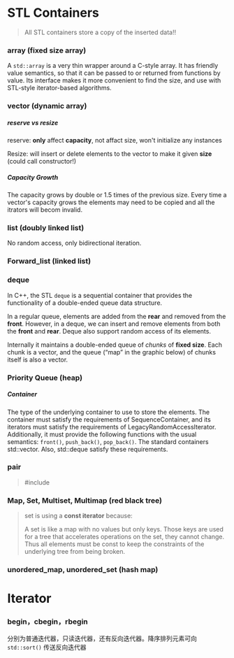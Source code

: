 # STL Containers

> All STL containers store a copy of the inserted data!!

### array (fixed size array)

A `std::array` is a very thin wrapper around a C-style array. It has friendly value semantics, so that it can be passed to or returned from functions by value. Its interface makes it more convenient to find the size, and use with STL-style iterator-based algorithms.

### vector (dynamic array)

##### reserve vs resize

reserve: **only** affect **capacity**, not affact size, won't initialize any instances

Resize: will insert or delete elements to the vector to make it given **size** (could call constructor!)

##### Capacity Growth

The capacity grows by double or 1.5 times of the previous size. Every time a vector's capacity grows the elements may need to be copied and all the itrators will becom invalid.

### list (doubly linked list)

No random access, only bidirectional iteration.

### Forward_list (linked list)

### deque

In C++, the STL `deque` is a sequential container that provides the functionality of a double-ended queue data structure.

In a regular queue, elements are added from the **rear** and removed from the **front**. However, in a deque, we can insert and remove elements from both the **front** and **rear**. Deque also support random access of its elements.

Internally it maintains a double-ended queue of *chunks* of **fixed size**. Each chunk is a vector, and the queue (“map” in the graphic below) of chunks itself is also a vector.

### Priority Queue (heap)

##### Container

The type of the underlying container to use to store the elements. The container must satisfy the requirements of SequenceContainer, and its iterators must satisfy the requirements of LegacyRandomAccessIterator. Additionally, it must provide the following functions with the usual semantics: `front()`, `push_back()`, `pop_back()`. The standard containers std::vector. Also, std::deque satisfy these requirements.

### pair

> \#include <utility>

### Map, Set, Multiset, Multimap (red black tree)

> set is using a **const iterator** because:
>
> A set is like a map with no values but only keys. Those keys are used for a tree that accelerates operations on the set, they cannot change. Thus all elements must be const to keep the constraints of the underlying tree from being broken.

### unordered_map, unordered_set (hash map)



# Iterator

### begin，cbegin，rbegin

分别为普通迭代器，只读迭代器，还有反向迭代器。降序排列元素可向 `std::sort()` 传送反向迭代器
